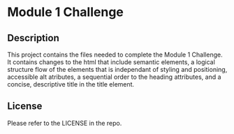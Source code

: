 # Module 1 Challenge

## Description
This project contains the files needed to complete the Module 1 Challenge. 
It contains changes to the html that include semantic elements, a logical structure flow of the elements that is independant of styling and positioning, accessible alt atributes, a sequential order to the heading attributes, and a concise, descriptive title in the title element. 

## License
Please refer to the LICENSE in the repo.
